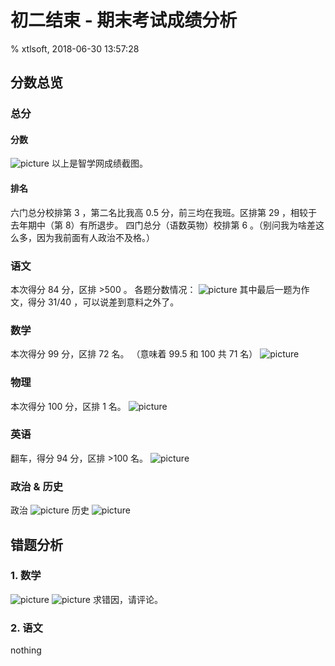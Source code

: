 # 初二结束 - 期末考试成绩分析

% xtlsoft, 2018-06-30 13:57:28

## 分数总览

### 总分

#### 分数

![picture](https://blog.xtlsoft.top/usr/uploads/2018/06/2091955822.png)
以上是智学网成绩截图。

#### 排名

六门总分校排第 3 ，第二名比我高 0.5 分，前三均在我班。区排第 29 ，相较于去年期中（第 8）有所退步。
四门总分（语数英物）校排第 6 。（别问我为啥差这么多，因为我前面有人政治不及格。）

### 语文

本次得分 84 分，区排 >500 。
各题分数情况：
![picture](https://blog.xtlsoft.top/usr/uploads/2018/06/2988289546.png)
其中最后一题为作文，得分 31/40 ，可以说差到意料之外了。

### 数学

本次得分 99 分，区排 72 名。
（意味着 99.5 和 100 共 71 名）
![picture](https://blog.xtlsoft.top/usr/uploads/2018/06/580169290.png)

### 物理

本次得分 100 分，区排 1 名。
![picture](https://blog.xtlsoft.top/usr/uploads/2018/06/3685699837.png)

### 英语

翻车，得分 94 分，区排 >100 名。
![picture](https://blog.xtlsoft.top/usr/uploads/2018/06/3608829737.png)

### 政治 & 历史

政治
![picture](https://blog.xtlsoft.top/usr/uploads/2018/06/907690317.png)
历史
![picture](https://blog.xtlsoft.top/usr/uploads/2018/06/244497775.png)

## 错题分析

### 1. 数学

![picture](https://blog.xtlsoft.top/usr/uploads/2018/06/38513377.png)
![picture](https://blog.xtlsoft.top/usr/uploads/2018/06/2910218069.png)
求错因，请评论。

### 2. 语文

nothing
